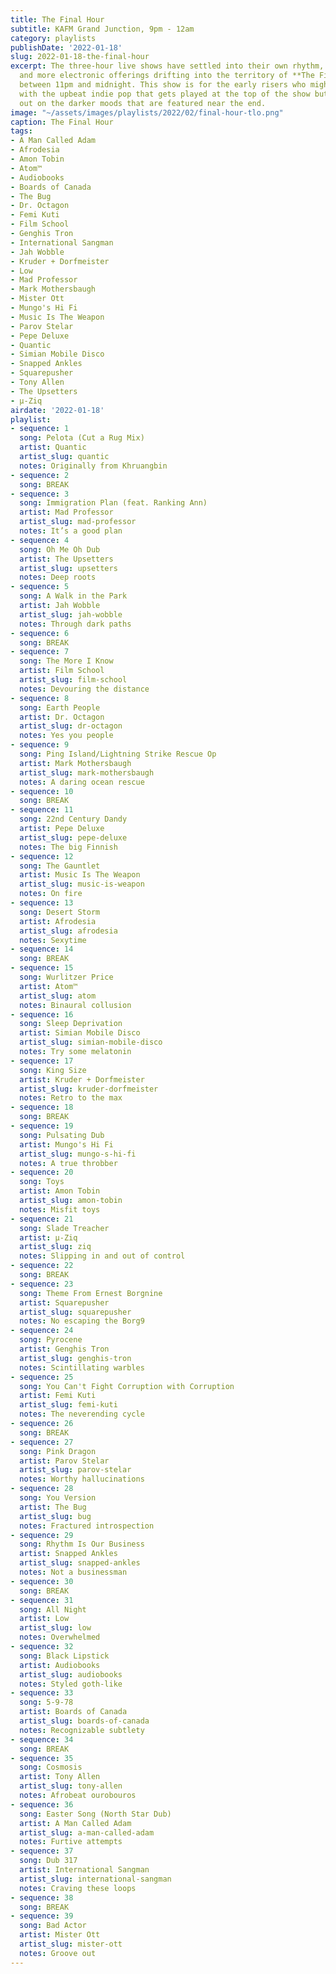 ```yaml
---
title: The Final Hour
subtitle: KAFM Grand Junction, 9pm - 12am
category: playlists
publishDate: '2022-01-18'
slug: 2022-01-18-the-final-hour
excerpt: The three-hour live shows have settled into their own rhythm, with the stranger
  and more electronic offerings drifting into the territory of **The Final Hour**,
  between 11pm and midnight. This show is for the early risers who might be familiar
  with the upbeat indie pop that gets played at the top of the show but are missing
  out on the darker moods that are featured near the end.
image: "~/assets/images/playlists/2022/02/final-hour-tlo.png"
caption: The Final Hour
tags:
- A Man Called Adam
- Afrodesia
- Amon Tobin
- Atom™
- Audiobooks
- Boards of Canada
- The Bug
- Dr. Octagon
- Femi Kuti
- Film School
- Genghis Tron
- International Sangman
- Jah Wobble
- Kruder + Dorfmeister
- Low
- Mad Professor
- Mark Mothersbaugh
- Mister Ott
- Mungo's Hi Fi
- Music Is The Weapon
- Parov Stelar
- Pepe Deluxe
- Quantic
- Simian Mobile Disco
- Snapped Ankles
- Squarepusher
- Tony Allen
- The Upsetters
- µ-Ziq
airdate: '2022-01-18'
playlist:
- sequence: 1
  song: Pelota (Cut a Rug Mix)
  artist: Quantic
  artist_slug: quantic
  notes: Originally from Khruangbin
- sequence: 2
  song: BREAK
- sequence: 3
  song: Immigration Plan (feat. Ranking Ann)
  artist: Mad Professor
  artist_slug: mad-professor
  notes: It’s a good plan
- sequence: 4
  song: Oh Me Oh Dub
  artist: The Upsetters
  artist_slug: upsetters
  notes: Deep roots
- sequence: 5
  song: A Walk in the Park
  artist: Jah Wobble
  artist_slug: jah-wobble
  notes: Through dark paths
- sequence: 6
  song: BREAK
- sequence: 7
  song: The More I Know
  artist: Film School
  artist_slug: film-school
  notes: Devouring the distance
- sequence: 8
  song: Earth People
  artist: Dr. Octagon
  artist_slug: dr-octagon
  notes: Yes you people
- sequence: 9
  song: Ping Island/Lightning Strike Rescue Op
  artist: Mark Mothersbaugh
  artist_slug: mark-mothersbaugh
  notes: A daring ocean rescue
- sequence: 10
  song: BREAK
- sequence: 11
  song: 22nd Century Dandy
  artist: Pepe Deluxe
  artist_slug: pepe-deluxe
  notes: The big Finnish
- sequence: 12
  song: The Gauntlet
  artist: Music Is The Weapon
  artist_slug: music-is-weapon
  notes: On fire
- sequence: 13
  song: Desert Storm
  artist: Afrodesia
  artist_slug: afrodesia
  notes: Sexytime
- sequence: 14
  song: BREAK
- sequence: 15
  song: Wurlitzer Price
  artist: Atom™
  artist_slug: atom
  notes: Binaural collusion
- sequence: 16
  song: Sleep Deprivation
  artist: Simian Mobile Disco
  artist_slug: simian-mobile-disco
  notes: Try some melatonin
- sequence: 17
  song: King Size
  artist: Kruder + Dorfmeister
  artist_slug: kruder-dorfmeister
  notes: Retro to the max
- sequence: 18
  song: BREAK
- sequence: 19
  song: Pulsating Dub
  artist: Mungo's Hi Fi
  artist_slug: mungo-s-hi-fi
  notes: A true throbber
- sequence: 20
  song: Toys
  artist: Amon Tobin
  artist_slug: amon-tobin
  notes: Misfit toys
- sequence: 21
  song: Slade Treacher
  artist: µ-Ziq
  artist_slug: ziq
  notes: Slipping in and out of control
- sequence: 22
  song: BREAK
- sequence: 23
  song: Theme From Ernest Borgnine
  artist: Squarepusher
  artist_slug: squarepusher
  notes: No escaping the Borg9
- sequence: 24
  song: Pyrocene
  artist: Genghis Tron
  artist_slug: genghis-tron
  notes: Scintillating warbles
- sequence: 25
  song: You Can't Fight Corruption with Corruption
  artist: Femi Kuti
  artist_slug: femi-kuti
  notes: The neverending cycle
- sequence: 26
  song: BREAK
- sequence: 27
  song: Pink Dragon
  artist: Parov Stelar
  artist_slug: parov-stelar
  notes: Worthy hallucinations
- sequence: 28
  song: You Version
  artist: The Bug
  artist_slug: bug
  notes: Fractured introspection
- sequence: 29
  song: Rhythm Is Our Business
  artist: Snapped Ankles
  artist_slug: snapped-ankles
  notes: Not a businessman
- sequence: 30
  song: BREAK
- sequence: 31
  song: All Night
  artist: Low
  artist_slug: low
  notes: Overwhelmed
- sequence: 32
  song: Black Lipstick
  artist: Audiobooks
  artist_slug: audiobooks
  notes: Styled goth-like
- sequence: 33
  song: 5-9-78
  artist: Boards of Canada
  artist_slug: boards-of-canada
  notes: Recognizable subtlety
- sequence: 34
  song: BREAK
- sequence: 35
  song: Cosmosis
  artist: Tony Allen
  artist_slug: tony-allen
  notes: Afrobeat ourobouros
- sequence: 36
  song: Easter Song (North Star Dub)
  artist: A Man Called Adam
  artist_slug: a-man-called-adam
  notes: Furtive attempts
- sequence: 37
  song: Dub 317
  artist: International Sangman
  artist_slug: international-sangman
  notes: Craving these loops
- sequence: 38
  song: BREAK
- sequence: 39
  song: Bad Actor
  artist: Mister Ott
  artist_slug: mister-ott
  notes: Groove out
---
```


